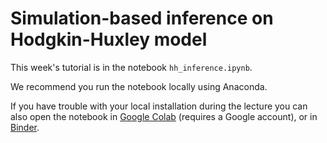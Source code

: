 # Simulation-based inference on Hodgkin-Huxley model

This week's tutorial is in the notebook `hh_inference.ipynb`. 

We recommend you run the notebook locally using Anaconda.

If you have trouble with your local installation during the lecture you can also open the notebook in [Google Colab](https://colab.research.google.com/github/cne-tum/msne-lsmlsda-2019/blob/master/exercises/week4_hh_inference/hh_inference.ipynb) (requires a Google account), or in [Binder](https://mybinder.org/v2/gh/cne-tum/msne-lsmlsda-2019/blob/master/exercises/week4_hh_inference/hh_inference.ipynb/master).
